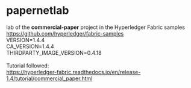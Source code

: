 # papernetlab
lab of the <b>commercial-paper</b> project in the Hyperledger Fabric samples <br>
https://github.com/hyperledger/fabric-samples <br>
VERSION=1.4.4 <br>
CA_VERSION=1.4.4 <br>
THIRDPARTY_IMAGE_VERSION=0.4.18 <br>
<br>
Tutorial followed: <br>
https://hyperledger-fabric.readthedocs.io/en/release-1.4/tutorial/commercial_paper.html 
<br>
